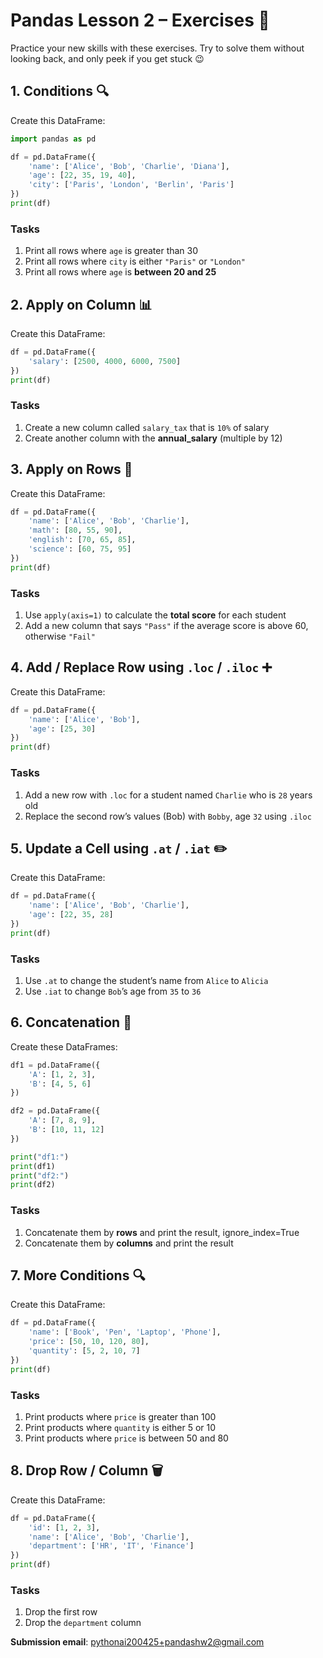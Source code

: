 # Pandas Lesson 2 – Exercises 🎯

Practice your new skills with these exercises. Try to solve them without looking back, and only peek if you get stuck 😉

## 1. Conditions 🔍

Create this DataFrame:

```python
import pandas as pd

df = pd.DataFrame({
    'name': ['Alice', 'Bob', 'Charlie', 'Diana'],
    'age': [22, 35, 19, 40],
    'city': ['Paris', 'London', 'Berlin', 'Paris']
})
print(df)
```

### Tasks

1. Print all rows where `age` is greater than 30
2. Print all rows where `city` is either `"Paris"` or `"London"`
3. Print all rows where `age` is **between 20 and 25**

## 2. Apply on Column 📊

Create this DataFrame:

```python
df = pd.DataFrame({
    'salary': [2500, 4000, 6000, 7500]
})
print(df)
```

### Tasks

1. Create a new column called `salary_tax` that is `10%` of salary
2. Create another column with the **annual_salary** (multiple by 12)

## 3. Apply on Rows 📝

Create this DataFrame:

```python
df = pd.DataFrame({
    'name': ['Alice', 'Bob', 'Charlie'],
    'math': [80, 55, 90],
    'english': [70, 65, 85],
    'science': [60, 75, 95]
})
print(df)
```

### Tasks

1. Use `apply(axis=1)` to calculate the **total score** for each student
2. Add a new column that says `"Pass"` if the average score is above 60, otherwise `"Fail"`

## 4. Add / Replace Row using `.loc` / `.iloc` ➕

Create this DataFrame:

```python
df = pd.DataFrame({
    'name': ['Alice', 'Bob'],
    'age': [25, 30]
})
print(df)
```

### Tasks

1. Add a new row with `.loc` for a student named `Charlie` who is `28` years old
2. Replace the second row’s values (Bob) with `Bobby`, age `32` using `.iloc`

## 5. Update a Cell using `.at` / `.iat` ✏️

Create this DataFrame:

```python
df = pd.DataFrame({
    'name': ['Alice', 'Bob', 'Charlie'],
    'age': [22, 35, 28]
})
print(df)
```

### Tasks

1. Use `.at` to change the student’s name from `Alice` to `Alicia`
2. Use `.iat` to change `Bob`’s age from `35` to `36`

## 6. Concatenation 🔗

Create these DataFrames:

```python
df1 = pd.DataFrame({
    'A': [1, 2, 3],
    'B': [4, 5, 6]
})

df2 = pd.DataFrame({
    'A': [7, 8, 9],
    'B': [10, 11, 12]
})

print("df1:")
print(df1)
print("df2:")
print(df2)
```

### Tasks

1. Concatenate them by **rows** and print the result, ignore_index=True
2. Concatenate them by **columns** and print the result

## 7. More Conditions 🔍

Create this DataFrame:

```python
df = pd.DataFrame({
    'name': ['Book', 'Pen', 'Laptop', 'Phone'],
    'price': [50, 10, 120, 80],
    'quantity': [5, 2, 10, 7]
})
print(df)
```

### Tasks

1. Print products where `price` is greater than 100
2. Print products where `quantity` is either 5 or 10
3. Print products where `price` is between 50 and 80

## 8. Drop Row / Column 🗑️

Create this DataFrame:

```python
df = pd.DataFrame({
    'id': [1, 2, 3],
    'name': ['Alice', 'Bob', 'Charlie'],
    'department': ['HR', 'IT', 'Finance']
})
print(df)
```

### Tasks

1. Drop the first row
2. Drop the `department` column

**Submission email**: [pythonai200425+pandashw2@gmail.com](mailto:pythonai200425+pandashw2@gmail.com)